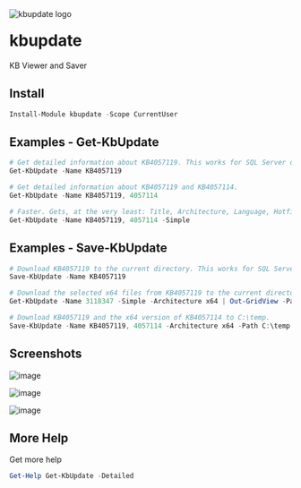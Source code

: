 <img align="left" src=https://user-images.githubusercontent.com/8278033/60797982-97668c00-a170-11e9-8f61-06bd40413c54.png alt="kbupdate logo">

# kbupdate
KB Viewer and Saver

## Install

```powershell
Install-Module kbupdate -Scope CurrentUser
```

## Examples - Get-KbUpdate

```powershell
# Get detailed information about KB4057119. This works for SQL Server or any other KB.
Get-KbUpdate -Name KB4057119

# Get detailed information about KB4057119 and KB4057114.
Get-KbUpdate -Name KB4057119, 4057114

# Faster. Gets, at the very least: Title, Architecture, Language, Hotfix, UpdateId and Link
Get-KbUpdate -Name KB4057119, 4057114 -Simple
```

## Examples - Save-KbUpdate

```powershell
# Download KB4057119 to the current directory. This works for SQL Server or any other KB.
Save-KbUpdate -Name KB4057119

# Download the selected x64 files from KB4057119 to the current directory.
Get-KbUpdate -Name 3118347 -Simple -Architecture x64 | Out-GridView -Passthru | Save-KbUpdate

# Download KB4057119 and the x64 version of KB4057114 to C:\temp.
Save-KbUpdate -Name KB4057119, 4057114 -Architecture x64 -Path C:\temp
```

## Screenshots

![image](https://user-images.githubusercontent.com/8278033/60805564-c127af00-a180-11e9-843a-e7d159a50aa7.png)

![image](https://user-images.githubusercontent.com/8278033/60806212-ad7d4800-a182-11e9-8948-95842e8adef0.png)

![image](https://user-images.githubusercontent.com/8278033/60805580-c97fea00-a180-11e9-9ad9-315812eae144.png)


## More Help

Get more help

```powershell
Get-Help Get-KbUpdate -Detailed
```
